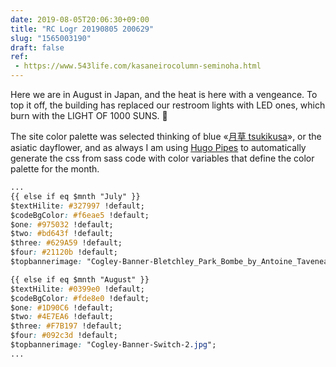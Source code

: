 ```yaml
---
date: 2019-08-05T20:06:30+09:00
title: "RC Logr 20190805 200629"
slug: "1565003190"
draft: false
ref: 
 - https://www.543life.com/kasaneirocolumn-seminoha.html
---
```


Here we are in August in Japan, and the heat is here with a vengeance. To top it off, the building has replaced our restroom lights with LED ones, which burn with the LIGHT OF 1000 SUNS. 🔆 

The site color palette was selected thinking of blue «[月草 tsukikusa](https://en.wikipedia.org/wiki/Commelina_communis)», or the asiatic dayflower, and as always I am using [Hugo Pipes](https://gohugo.io/hugo-pipes/) to automatically generate the css from sass code with color variables that define the color palette for the month. 

```css
...
{{ else if eq $mnth "July" }}
$textHilite: #327997 !default;
$codeBgColor: #f6eae5 !default;
$one: #975032 !default;
$two: #bd643f !default;
$three: #629A59 !default;
$four: #21120b !default;
$topbannerimage: "Cogley-Banner-Bletchley_Park_Bombe_by_Antoine_Taveneaux-1400x450-mono2.jpg";

{{ else if eq $mnth "August" }}
$textHilite: #0399e0 !default;
$codeBgColor: #fde8e0 !default;
$one: #1D90C6 !default;
$two: #4E7EA6 !default;
$three: #F7B197 !default;
$four: #092c3d !default;
$topbannerimage: "Cogley-Banner-Switch-2.jpg";
...
```
